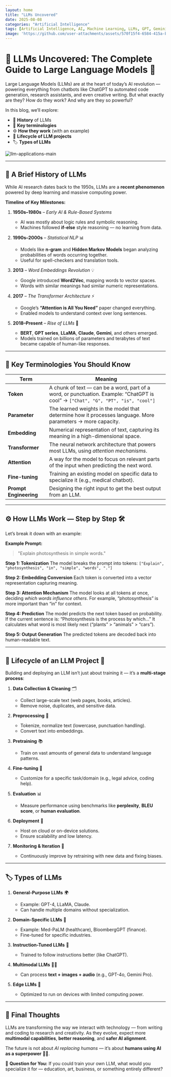 ```yaml
---
layout: home
title: "LLMs Uncovered"
date: 2025-08-08
categories: "Artificial Intelligence"
tags: [Artificial Intelligence, AI, Machine Learning, LLMs, GPT, Gemini]
image: 'https://github.com/user-attachments/assets/570f15f4-6584-415a-b094-fd71be7e448d'
---
```


# 🤖 LLMs Uncovered: The Complete Guide to Large Language Models 🚀

Large Language Models (LLMs) are at the heart of today’s AI revolution — powering everything from chatbots like ChatGPT to automated code generation, research assistants, and even creative writing. But what exactly are they? How do they work? And why are they so powerful?

In this blog, we’ll explore:

* 📜 **History** of LLMs
* 🧩 **Key terminologies**
* ⚙ **How they work** (with an example)
* 🔄 **Lifecycle of LLM projects**
* 🏷 **Types of LLMs**

![llm-applications-main](https://github.com/user-attachments/assets/570f15f4-6584-415a-b094-fd71be7e448d)

---

## 📜 A Brief History of LLMs

While AI research dates back to the 1950s, LLMs are a **recent phenomenon** powered by deep learning and massive computing power.

**Timeline of Key Milestones:**

1. **1950s–1980s** – *Early AI & Rule-Based Systems*

   * AI was mostly about logic rules and symbolic reasoning.
   * Machines followed **if-else** style reasoning — no learning from data.

2. **1990s–2000s** – *Statistical NLP* 📊

   * Models like **n-gram** and **Hidden Markov Models** began analyzing probabilities of words occurring together.
   * Useful for spell-checkers and translation tools.

3. **2013** – *Word Embeddings Revolution* 💡

   * Google introduced **Word2Vec**, mapping words to vector spaces.
   * Words with similar meanings had similar numeric representations.

4. **2017** – *The Transformer Architecture* ⚡

   * Google’s **“Attention is All You Need”** paper changed everything.
   * Enabled models to understand context over long sentences.

5. **2018–Present** – *Rise of LLMs* 🚀

   * **BERT**, **GPT series**, **LLaMA**, **Claude**, **Gemini**, and others emerged.
   * Models trained on billions of parameters and terabytes of text became capable of human-like responses.

---

## 🧩 Key Terminologies You Should Know

| Term                   | Meaning                                                                                                                           |
| ---------------------- | --------------------------------------------------------------------------------------------------------------------------------- |
| **Token**              | A chunk of text — can be a word, part of a word, or punctuation. Example: “ChatGPT is cool” → `["Chat", "G", "PT", "is", "cool"]` |
| **Parameter**          | The learned weights in the model that determine how it processes language. More parameters → more capacity.                       |
| **Embedding**          | Numerical representation of text, capturing its meaning in a high-dimensional space.                                              |
| **Transformer**        | The neural network architecture that powers most LLMs, using *attention mechanisms*.                                              |
| **Attention**          | A way for the model to focus on relevant parts of the input when predicting the next word.                                        |
| **Fine-tuning**        | Training an existing model on specific data to specialize it (e.g., medical chatbot).                                             |
| **Prompt Engineering** | Designing the right input to get the best output from an LLM.                                                                     |

---

## ⚙ How LLMs Work — Step by Step 🛠

Let’s break it down with an example:

**Example Prompt:**

> "Explain photosynthesis in simple words."

**Step 1: Tokenization**
The model breaks the prompt into tokens:
`["Explain", "photosynthesis", "in", "simple", "words", "."]`

**Step 2: Embedding Conversion**
Each token is converted into a vector representation capturing meaning.

**Step 3: Attention Mechanism**
The model looks at all tokens at once, deciding *which words influence others*.
For example, “photosynthesis” is more important than “in” for context.

**Step 4: Prediction**
The model predicts the next token based on probability.
If the current sentence is: “Photosynthesis is the process by which…”
It calculates what word is most likely next (“plants” > “animals” > “cars”).

**Step 5: Output Generation**
The predicted tokens are decoded back into human-readable text.

---

## 🔄 Lifecycle of an LLM Project 🧪

Building and deploying an LLM isn’t just about training it — it’s a **multi-stage process**:

1. **Data Collection & Cleaning** 🗂

   * Collect large-scale text (web pages, books, articles).
   * Remove noise, duplicates, and sensitive data.

2. **Preprocessing** 🧹

   * Tokenize, normalize text (lowercase, punctuation handling).
   * Convert text into embeddings.

3. **Pretraining** 📚

   * Train on vast amounts of general data to understand language patterns.

4. **Fine-tuning** 🎯

   * Customize for a specific task/domain (e.g., legal advice, coding help).

5. **Evaluation** 📊

   * Measure performance using benchmarks like **perplexity**, **BLEU score**, or **human evaluation**.

6. **Deployment** 🚀

   * Host on cloud or on-device solutions.
   * Ensure scalability and low latency.

7. **Monitoring & Iteration** 🔄

   * Continuously improve by retraining with new data and fixing biases.

---

## 🏷 Types of LLMs

1. **General-Purpose LLMs** 🌍

   * Example: GPT-4, LLaMA, Claude.
   * Can handle multiple domains without specialization.

2. **Domain-Specific LLMs** 🎯

   * Example: Med-PaLM (healthcare), BloombergGPT (finance).
   * Fine-tuned for specific industries.

3. **Instruction-Tuned LLMs** 📜

   * Trained to follow instructions better (like ChatGPT).

4. **Multimodal LLMs** 🎨🎤

   * Can process **text + images + audio** (e.g., GPT-4o, Gemini Pro).

5. **Edge LLMs** 📱

   * Optimized to run on devices with limited computing power.

---

## 🌟 Final Thoughts

LLMs are transforming the way we interact with technology — from writing and coding to research and creativity. As they evolve, expect more **multimodal capabilities**, **better reasoning**, and **safer AI alignment**.

The future is not about *AI replacing humans* — it’s about **humans using AI as a superpower** 💪🤖.

💬 **Question for You:**
If you could train your own LLM, what would you specialize it for — education, art, business, or something entirely different?
